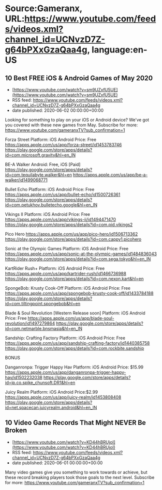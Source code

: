 # Source:Gameranx, URL:https://www.youtube.com/feeds/videos.xml?channel_id=UCNvzD7Z-g64bPXxGzaQaa4g, language:en-US

## 10 Best FREE iOS & Android Games of May 2020
 - [https://www.youtube.com/watch?v=sm9UZxfU5UE](https://www.youtube.com/watch?v=sm9UZxfU5UE)
 - RSS feed: https://www.youtube.com/feeds/videos.xml?channel_id=UCNvzD7Z-g64bPXxGzaQaa4g
 - date published: 2020-06-02 00:00:00+00:00

Looking for something to play on your iOS or Android device? We've got you covered with these new games from May.
Subscribe for more: https://www.youtube.com/gameranxTV?sub_confirmation=1

Forza Street
Platform: iOS Android
Price: Free
https://apps.apple.com/us/app/forza-street/id1453783746
https://play.google.com/store/apps/details?id=com.microsoft.gravity&hl=en_IN

BE-A Walker
Android: Free, iOS [Paid] 
https://play.google.com/store/apps/details?id=com.tequilabyte.walker&hl=en
https://apps.apple.com/us/app/be-a-walker/id1499068771

Bullet Echo
Platform: iOS Android
Price: Free
https://apps.apple.com/us/app/bullet-echo/id1500726361
https://play.google.com/store/apps/details?id=com.petukhov.bulletecho.google&hl=en_IN

Vikings II
Platform: iOS Android
Price: Free
https://apps.apple.com/us/app/vikings-ii/id1494471470
https://play.google.com/store/apps/details?id=com.pid.vikings2

Pico Hero
https://apps.apple.com/us/app/pico-hero/id1506713362
https://play.google.com/store/apps/details?id=com.cappy1.picohero

Sonic at the Olympic Games
Platform: iOS Android
Price: Free
https://apps.apple.com/us/app/sonic-at-the-olympic-games/id1484836043
https://play.google.com/store/apps/details?id=com.sega.tokyo&hl=en_IN

KartRider Rush+
Platform: iOS Android
Price: Free
https://apps.apple.com/us/app/kartrider-rush/id1466736988
https://play.google.com/store/apps/details?id=com.nexon.kart&hl=en

SpongeBob: Krusty Cook-Off
Platform: iOS Android
Price: Free
https://apps.apple.com/us/app/spongebob-krusty-cook-off/id1433784188
https://play.google.com/store/apps/details?id=com.tiltingpoint.spongebob&hl=en

Blade & Soul Revolution [Western Release soon]
Platform: iOS Android
Price: Free
https://apps.apple.com/us/app/blade-soul-revolution/id1497279864
https://play.google.com/store/apps/details?id=com.netmarble.bnsmasia&hl=en_IN


Sandship: Crafting Factory
Platform: iOS Android
Price: Free
https://apps.apple.com/us/app/sandship-crafting-factory/id1440385758
https://play.google.com/store/apps/details?id=com.rockbite.sandship


BONUS

Danganronpa: Trigger Happy Hav
Platform: iOS Android
Price: $15.99
https://apps.apple.com/us/app/danganronpa-trigger-happy-hav/id1502232038
https://play.google.com/store/apps/details?id=jp.co.spike_chunsoft.DR1&hl=en 


Juicy Realm
Platform: iOS Android
Price:$2.99
https://apps.apple.com/us/app/juicy-realm/id1453808408
https://play.google.com/store/apps/details?id=net.spacecan.juicyrealm.android&hl=en_IN

## 10 Video Game Records That Might NEVER Be Broken
 - [https://www.youtube.com/watch?v=KD44hBRUjoI](https://www.youtube.com/watch?v=KD44hBRUjoI)
 - RSS feed: https://www.youtube.com/feeds/videos.xml?channel_id=UCNvzD7Z-g64bPXxGzaQaa4g
 - date published: 2020-06-01 00:00:00+00:00

Many video games give you something to work towards or achieve, but these record breaking players took those goals to the next level.
Subscribe for more: https://www.youtube.com/gameranxTV?sub_confirmation=1

